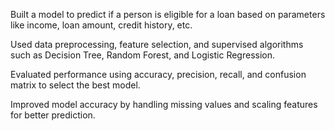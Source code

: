Built a model to predict if a person is eligible for a loan based on parameters like income, loan amount, credit history, etc.

Used data preprocessing, feature selection, and supervised algorithms such as Decision Tree, Random Forest, and Logistic Regression.

Evaluated performance using accuracy, precision, recall, and confusion matrix to select the best model.

Improved model accuracy by handling missing values and scaling features for better prediction.

